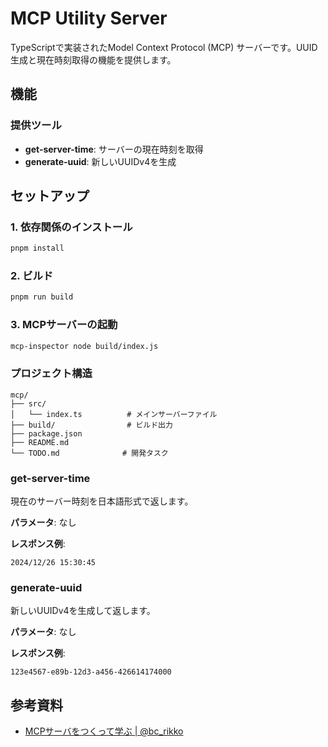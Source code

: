 # MCP Utility Server

TypeScriptで実装されたModel Context Protocol (MCP) サーバーです。UUID生成と現在時刻取得の機能を提供します。

## 機能

### 提供ツール

- **get-server-time**: サーバーの現在時刻を取得
- **generate-uuid**: 新しいUUIDv4を生成

## セットアップ

### 1. 依存関係のインストール

```bash
pnpm install
```

### 2. ビルド

```bash
pnpm run build
```

### 3. MCPサーバーの起動

```bash
mcp-inspector node build/index.js
```

### プロジェクト構造

```
mcp/
├── src/
│   └── index.ts          # メインサーバーファイル
├── build/                # ビルド出力
├── package.json
├── README.md
└── TODO.md              # 開発タスク
```

### get-server-time

現在のサーバー時刻を日本語形式で返します。

**パラメータ**: なし

**レスポンス例**:

```
2024/12/26 15:30:45
```

### generate-uuid

新しいUUIDv4を生成して返します。

**パラメータ**: なし

**レスポンス例**:

```
123e4567-e89b-12d3-a456-426614174000
```

## 参考資料

- [MCPサーバをつくって学ぶ | @bc_rikko](https://bcrikko.github.io/til/posts/2025-04-07/what-is-mcp/)
